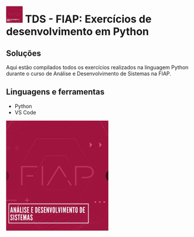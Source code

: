 

<h1><img src="./img/TDS.PNG" height="45" width="45"> TDS - FIAP: Exercícios de desenvolvimento em Python </h1>

<h2>Soluções</h2>

Aqui estão compilados todos os exercícios realizados na linguagem Python durante o curso de Análise e Desenvolvimento de Sistemas na FIAP.

<h2>Linguagens e ferramentas</h2>
<ul>
<li>Python</li>
<li>VS Code</li>
</ul>

<img src="./img/TDS.PNG" height="300">
